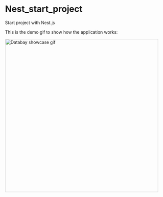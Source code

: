 # Nest_start_project
Start project with Nest.js

This is the demo gif to show how the application works:

<img src="https://github.com/Chen-Jiang/Nest_start_project/blob/master/demo.gif" alt="Databay showcase gif" title="Demo" width="500" />
